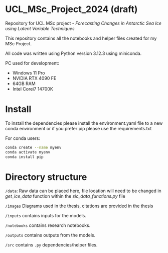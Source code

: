 # UCL_MSc_Project_2024  (**draft**)
Repository for UCL MSc project - *Forecasting Changes in Antarctic Sea Ice using Latent Variable Techniques*

This repository contains all the notebooks and helper files created for my MSc Project.

All code was written using Python version 3.12.3 using miniconda. 

PC used for development:
* Windows 11 Pro
* NVIDIA RTX 4090 FE
* 64GB RAM
* Intel Corei7 14700K


# Install

To install the dependencies please install the environment.yaml file to a new conda environment or if you prefer pip please use the requirements.txt

For conda users:
```bash
conda create --name myenv
conda activate myenv
conda install pip
```

# Directory structure

`/data`: Raw data can be placed here, file location will need to be changed in *get_ice_data* function within the *sic_data_functions.py* file

`/images` Diagrams used in the thesis, citations are provided in the thesis

`/inputs` contains inputs for the models.

`/notebooks` contains research notebooks. 

`/outputs` contains outputs from the models.

`/src` contains `.py` dependencies/helper files. 


